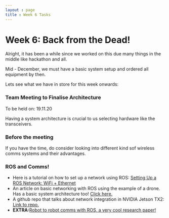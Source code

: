 ```yaml
---
layout : page
title : Week 6 Tasks
---
```


# Week 6: Back from the Dead!
Alright, it has been a while since we worked on this due many things in the middle like hackathon and all.

Mid - December, we must have a basic system setup and ordered all equipment by then.

Lets see what we have in store for this week onwards:

### Team Meeting to Finalise Architecture

To be held on: 19.11.20

Having a system architecture is crucial to us selecting hardware like the transceivers. 

### **Before the meeting**

If you have the time, do consider looking into different kind sof wireless comms systems and their advantages.

### ROS and Comms!

* Here is a tutorial on how to set up a network using ROS: [Setting Up a ROS Network: WiFi + Ethernet](https://risc.readthedocs.io/2-ros-network-wifi-ethernet.html)
* An article on basic networking with ROS using the example of a drone. Has a basic system architecture too! [Click here.](https://risc.readthedocs.io/2-networking.html)
* A github repo that talks about network integration in NVIDIA Jetson TX2: [Link to repo.](https://github.com/ethz-asl/mav_dji_ros_interface/wiki/NVIDIA-Jetson-TX2-integration)
* **EXTRA:**[Robot to robot comms with ROS, a very cool research paper!](https://www.researchgate.net/publication/334205565_Development_of_a_wireless_communication_platform_for_multiple-mobile_robots_using_ROS)